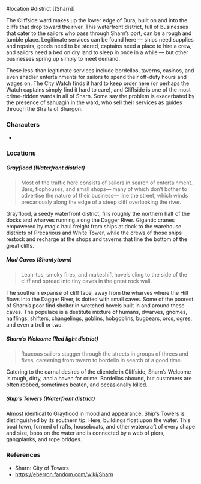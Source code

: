  #location #district [[Sharn]]

The Cliffside ward makes up the lower edge of Dura, built on and into the cliffs that drop toward the river. This waterfront district, full of businesses that cater to the sailors who pass through Sharn’s port, can be a rough and tumble place. Legitimate services can be found here — ships need supplies and repairs, goods need to be stored, captains need a place to hire a crew, and sailors need a bed on dry land to sleep in once in a while — but other businesses spring up simply to meet demand.

These less-than legitimate services include bordellos, taverns, casinos, and even shadier entertainments for sailors to spend their off-duty hours and wages on. The City Watch finds it hard to keep order here (or perhaps the Watch captains simply find it hard to care), and Cliffside is one of the most crime-ridden wards in all of Sharn. Some say the problem is exacerbated by the presence of sahuagin in the ward, who sell their services as guides through the Straits of Shargon.

### Characters

* 

### Locations

##### Grayflood (Waterfront district)

> Most of the traffic here consists of sailors in search of entertainment. Bars, flophouses, and small shops— many of which don’t bother to advertise the nature of their business— line the street, which winds precariously along the edge of a steep cliff overlooking the river.

Grayflood, a seedy waterfront district, fills roughly the northern half of the docks and wharves running along the Dagger River. Gigantic cranes empowered by magic haul freight from ships at dock to the warehouse districts of Precarious and White Tower, while the crews of those ships restock and recharge at the shops and taverns that line the bottom of the great cliffs.

##### Mud Caves (Shantytown)

> Lean-tos, smoky fires, and makeshift hovels cling to the side of the cliff and spread into tiny caves in the great rock wall.

The southern expanse of cliff face, away from the wharves where the Hilt flows into the Dagger River, is dotted with small caves. Some of the poorest of Sharn’s poor find shelter in wretched hovels built in and around these caves. The populace is a destitute mixture of humans, dwarves, gnomes, halflings, shifters, changelings, goblins, hobgoblins, bugbears, orcs, ogres, and even a troll or two.

##### Sharn’s Welcome (Red light district)

> Raucous sailors stagger through the streets in groups of threes and fives, careening from tavern to bordello in search of a good time.

Catering to the carnal desires of the clientele in Cliffside, Sharn’s Welcome is rough, dirty, and a haven for crime. Bordellos abound, but customers are often robbed, sometimes beaten, and occasionally killed.

##### Ship’s Towers (Waterfront district)

Almost identical to Grayflood in mood and appearance, Ship's Towers is distinguished by its southern tip. Here, buildings float upon the water. This boat town, formed of rafts, houseboats, and other watercraft of every shape and size, bobs on the water and is connected by a web of piers, gangplanks, and rope bridges.

### References

* Sharn: City of Towers
* https://eberron.fandom.com/wiki/Sharn
